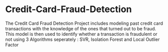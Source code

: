 # Credit-Card-Fraud-Detection
The Credit Card Fraud Detection Project includes modeling past credit card transactions with the knowledge of the ones that turned out to be fraud. This model is then used to identify whether a transaction is fraudulent or not using 3 Algorithms seperately : SVR, Isolation Forest and Local Outlier Factor
